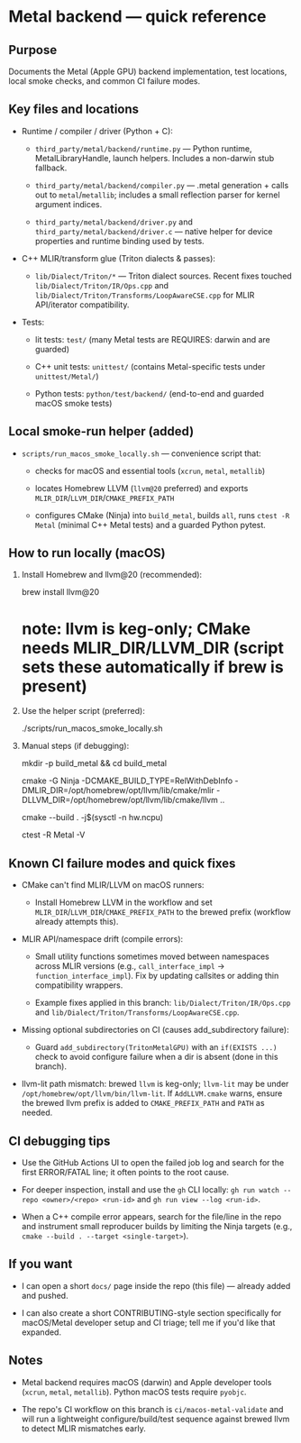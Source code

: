 # Metal backend — quick reference

## Purpose

Documents the Metal (Apple GPU) backend implementation, test locations, local smoke checks, and common CI failure modes.

## Key files and locations

- Runtime / compiler / driver (Python + C):

  - `third_party/metal/backend/runtime.py` — Python runtime, MetalLibraryHandle, launch helpers. Includes a non-darwin stub fallback.

  - `third_party/metal/backend/compiler.py` — .metal generation + calls out to `metal`/`metallib`; includes a small reflection parser for kernel argument indices.

  - `third_party/metal/backend/driver.py` and `third_party/metal/backend/driver.c` — native helper for device properties and runtime binding used by tests.

- C++ MLIR/transform glue (Triton dialects & passes):

  - `lib/Dialect/Triton/*` — Triton dialect sources. Recent fixes touched `lib/Dialect/Triton/IR/Ops.cpp` and `lib/Dialect/Triton/Transforms/LoopAwareCSE.cpp` for MLIR API/iterator compatibility.

- Tests:

  - lit tests: `test/` (many Metal tests are REQUIRES: darwin and are guarded)

  - C++ unit tests: `unittest/` (contains Metal-specific tests under `unittest/Metal/`)

  - Python tests: `python/test/backend/` (end-to-end and guarded macOS smoke tests)

## Local smoke-run helper (added)

- `scripts/run_macos_smoke_locally.sh` — convenience script that:

  - checks for macOS and essential tools (`xcrun`, `metal`, `metallib`)

  - locates Homebrew LLVM (`llvm@20` preferred) and exports `MLIR_DIR`/`LLVM_DIR`/`CMAKE_PREFIX_PATH`

  - configures CMake (Ninja) into `build_metal`, builds `all`, runs `ctest -R Metal` (minimal C++ Metal tests) and a guarded Python pytest.

## How to run locally (macOS)

1) Install Homebrew and llvm@20 (recommended):

   brew install llvm@20

   # note: llvm is keg-only; CMake needs MLIR_DIR/LLVM_DIR (script sets these automatically if brew is present)

2) Use the helper script (preferred):

   ./scripts/run_macos_smoke_locally.sh

3) Manual steps (if debugging):

   mkdir -p build_metal && cd build_metal

   cmake -G Ninja -DCMAKE_BUILD_TYPE=RelWithDebInfo -DMLIR_DIR=/opt/homebrew/opt/llvm/lib/cmake/mlir -DLLVM_DIR=/opt/homebrew/opt/llvm/lib/cmake/llvm ..

   cmake --build . -j$(sysctl -n hw.ncpu)

   ctest -R Metal -V

## Known CI failure modes and quick fixes

- CMake can't find MLIR/LLVM on macOS runners:

  - Install Homebrew LLVM in the workflow and set `MLIR_DIR`/`LLVM_DIR`/`CMAKE_PREFIX_PATH` to the brewed prefix (workflow already attempts this).

- MLIR API/namespace drift (compile errors):

  - Small utility functions sometimes moved between namespaces across MLIR versions (e.g., `call_interface_impl` → `function_interface_impl`). Fix by updating callsites or adding thin compatibility wrappers.

  - Example fixes applied in this branch: `lib/Dialect/Triton/IR/Ops.cpp` and `lib/Dialect/Triton/Transforms/LoopAwareCSE.cpp`.

- Missing optional subdirectories on CI (causes add_subdirectory failure):

  - Guard `add_subdirectory(TritonMetalGPU)` with an `if(EXISTS ...)` check to avoid configure failure when a dir is absent (done in this branch).

- llvm-lit path mismatch: brewed `llvm` is keg-only; `llvm-lit` may be under `/opt/homebrew/opt/llvm/bin/llvm-lit`. If `AddLLVM.cmake` warns, ensure the brewed llvm prefix is added to `CMAKE_PREFIX_PATH` and `PATH` as needed.

## CI debugging tips

- Use the GitHub Actions UI to open the failed job log and search for the first ERROR/FATAL line; it often points to the root cause.

- For deeper inspection, install and use the `gh` CLI locally: `gh run watch --repo <owner>/<repo> <run-id>` and `gh run view --log <run-id>`.

- When a C++ compile error appears, search for the file/line in the repo and instrument small reproducer builds by limiting the Ninja targets (e.g., `cmake --build . --target <single-target>`).

## If you want

- I can open a short `docs/` page inside the repo (this file) — already added and pushed.

- I can also create a short CONTRIBUTING-style section specifically for macOS/Metal developer setup and CI triage; tell me if you'd like that expanded.


## Notes

- Metal backend requires macOS (darwin) and Apple developer tools (`xcrun`, `metal`, `metallib`). Python macOS tests require `pyobjc`.

- The repo's CI workflow on this branch is `ci/macos-metal-validate` and will run a lightweight configure/build/test sequence against brewed llvm to detect MLIR mismatches early.

